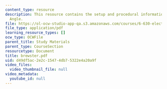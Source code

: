```yaml
---
content_type: resource
description: This resource contains the setup and procedural information for Brewster
  Angle.
file: https://ol-ocw-studio-app-qa.s3.amazonaws.com/courses/6-630-electromagnetics-fall-2006/d49df5ac2e2c15474db75322e4a20a9f_brewster.pdf
file_type: application/pdf
learning_resource_types: []
ocw_type: OCWFile
parent_title: Study Materials
parent_type: CourseSection
resourcetype: Document
title: brewster.pdf
uid: d49df5ac-2e2c-1547-4db7-5322e4a20a9f
video_files:
  video_thumbnail_file: null
video_metadata:
  youtube_id: null
---
```

